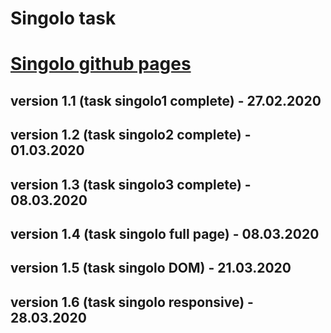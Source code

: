 # Singolo task
# [Singolo github pages](https://borodichalex.github.io/singolo/)

## version 1.1 (task singolo1 complete) - 27.02.2020 
## version 1.2 (task singolo2 complete) - 01.03.2020
## version 1.3 (task singolo3 complete) - 08.03.2020
## version 1.4 (task singolo full page) - 08.03.2020
## version 1.5 (task singolo DOM) - 21.03.2020
## version 1.6 (task singolo responsive) - 28.03.2020

